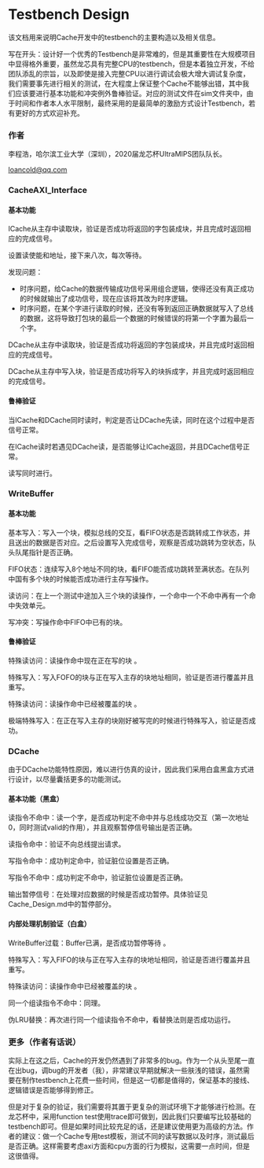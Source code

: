 # Testbench Design

该文档用来说明Cache开发中的testbench的主要构造以及相关信息。

写在开头：设计好一个优秀的Testbench是非常难的，但是其重要性在大规模项目中显得格外重要，虽然龙芯具有完整CPU的testbench，但是本着独立开发，不给团队添乱的宗旨，以及即使是接入完整CPU以进行调试会极大增大调试复杂度，我们需要事先进行相关的测试，在大程度上保证整个Cache不能够出错，其中我们应该要进行基本功能和冲突例外鲁棒验证。对应的测试文件在sim文件夹中，由于时间和作者本人水平限制，最终采用的是最简单的激励方式设计Testbench，若有更好的方式欢迎补充。

### 作者

李程浩，哈尔滨工业大学（深圳），2020届龙芯杯UltraMIPS团队队长。

loancold@qq.com

### CacheAXI_Interface

#### 基本功能

ICache从主存中读取块，验证是否成功将返回的字包装成块，并且完成时返回相应的完成信号。

设置读使能和地址，接下来八次，每次等待。

发现问题：

- 时序问题，给Cache的数据传输成功信号采用组合逻辑，使得还没有真正成功的时候就输出了成功信号，现在应该将其改为时序逻辑。
- 时序问题，在某个字进行读取的时候，还没有等到返回正确数据就写入了总线的数据，这将导致打包块的最后一个数据的时候错误的将第一个字置为最后一个字。

DCache从主存中读取块，验证是否成功将返回的字包装成块，并且完成时返回相应的完成信号。

DCache从主存中写入块，验证是否成功将写入的块拆成字，并且完成时返回相应的完成信号。

#### 鲁棒验证

当ICache和DCache同时读时，判定是否让DCache先读，同时在这个过程中是否信号正常。

在ICache读时若遇见DCache读，是否能够让ICache返回，并且DCache信号正常。

读写同时进行。



### WriteBuffer

#### 基本功能

基本写入：写入一个块，模拟总线的交互，看FIFO状态是否跳转成工作状态，并且送出的数据是否对应。之后设置写入完成信号，观察是否成功跳转为空状态，队头队尾指针是否正确。

FIFO状态：连续写入8个地址不同的块，看FIFO能否成功跳转至满状态。在队列中国有多个块的时候能否成功进行主存写操作。

读访问：在上一个测试中途加入三个块的读操作，一个命中一个不命中再有一个命中失效单元。

写冲突：写操作命中FIFO中已有的块。

#### 鲁棒验证

特殊读访问：读操作命中现在正在写的块 。

特殊写入：写入FOFO的块与正在写入主存的块地址相同，验证是否进行覆盖并且重写。

特殊读访问：读操作命中已经被覆盖的块 。

极端特殊写入：在正在写入主存的块刚好被写完的时候进行特殊写入，验证是否成功。



### DCache

由于DCache功能特性原因，难以进行仿真的设计，因此我们采用白盒黑盒方式进行设计，以尽量囊括更多的功能测试。

#### 基本功能（黑盒）

读指令不命中：读一个字，是否成功判定不命中并与总线成功交互（第一次地址0，同时测试valid的作用），并且观察暂停信号输出是否正确。

读指令命中：验证不向总线提出请求。

写指令命中：成功判定命中，验证脏位设置是否正确。

写指令不命中：成功判定不命中，验证脏位设置是否正确。

输出暂停信号：在处理对应数据的时候是否成功暂停。具体验证见Cache_Design.md中的暂停部分。

#### 内部处理机制验证（白盒）

WriteBuffer过载：Buffer已满，是否成功暂停等待 。

特殊写入：写入FIFO的块与正在写入主存的块地址相同，验证是否进行覆盖并且重写。

特殊读访问：读操作命中已经被覆盖的块 。

同一个组读指令不命中：同理。

伪LRU替换：再次进行同一个组读指令不命中，看替换法则是否成功运行。

### 更多（作者有话说）

实际上在这之后，Cache的开发仍然遇到了非常多的bug。作为一个从头至尾一直在出bug，调bug的开发者（我），非常建议早期就解决一些肤浅的错误，虽然需要在制作testbench上花费一些时间，但是这一切都是值得的，保证基本的接线、逻辑错误是否能够得到修正。

但是对于复杂的验证，我们需要将其置于更复杂的测试环境下才能够进行检测。在龙芯杯中，采用function test使用trace即可做到，因此我们只要编写比较基础的testbench即可。但是如果时间比较充足的话，还是建议使用更为高级的方法。作者的建议：做一个Cache专用test模板，测试不同的读写数据以及时序，测试最后是否正确。这样需要考虑axi方面和cpu方面的行为模拟，这需要一点时间，但是这很值得。

